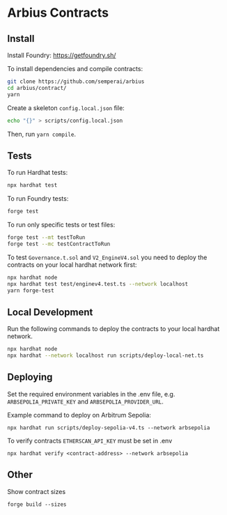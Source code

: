 # Arbius Contracts

## Install

Install Foundry: https://getfoundry.sh/

To install dependencies and compile contracts:

```bash
git clone https://github.com/semperai/arbius
cd arbius/contract/
yarn
```

Create a skeleton `config.local.json` file:

```bash
echo "{}" > scripts/config.local.json
```

Then, run `yarn compile`. 

## Tests

To run Hardhat tests:

```bash
npx hardhat test
```

To run Foundry tests:

```bash
forge test
```

To run only specific tests or test files:

```bash
forge test --mt testToRun
forge test --mc testContractToRun
```

To test `Governance.t.sol` and `V2_EngineV4.sol` you need to deploy the contracts on your local hardhat network first:

```bash
npx hardhat node
npx hardhat test test/enginev4.test.ts --network localhost
yarn forge-test
```

## Local Development

Run the following commands to deploy the contracts to your local hardhat network.

```bash
npx hardhat node
npx hardhat --network localhost run scripts/deploy-local-net.ts
```

## Deploying

Set the required environment variables in the .env file, e.g. `ARBSEPOLIA_PRIVATE_KEY` and `ARBSEPOLIA_PROVIDER_URL`.

Example command to deploy on Arbitrum Sepolia:

```
npx hardhat run scripts/deploy-sepolia-v4.ts --network arbsepolia
```

To verify contracts `ETHERSCAN_API_KEY` must be set in .env

```
npx hardhat verify <contract-address> --network arbsepolia
```

## Other

Show contract sizes

```
forge build --sizes
```
